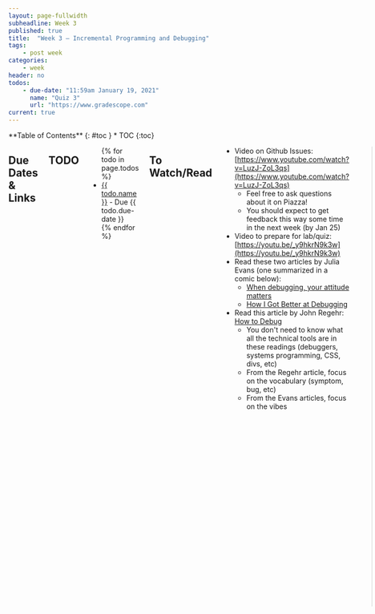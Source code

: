 ```yaml
---
layout: page-fullwidth
subheadline: Week 3
published: true
title:  "Week 3 – Incremental Programming and Debugging"
tags:
    - post week
categories:
    - week
header: no
todos:
    - due-date: "11:59am January 19, 2021"
      name: "Quiz 3"
      url: "https://www.gradescope.com"
current: true
---
```


<div class="row">
<div class="medium-4 medium-push-8 columns" markdown="1">
<div class="panel radius fixed-toc"  data-options="sticky_on:large" markdown="1">
**Table of Contents**
{: #toc }
*  TOC
{:toc}
</div>
</div><!-- /.medium-4.columns -->

<div class="medium-8 medium-pull-4 columns" markdown="1">

## Due Dates & Links

## TODO

<ul>
{% for todo in page.todos %}
<li><a href="{{ todo.url }}">{{ todo.name }}</a> - Due {{ todo.due-date }}</li>
{% endfor %}
</ul>

## To Watch/Read

- Video on Github Issues: [https://www.youtube.com/watch?v=LuzJ-ZoL3qs](https://www.youtube.com/watch?v=LuzJ-ZoL3qs)
    - Feel free to ask questions about it on Piazza!
    - You should expect to get feedback this way some time in the next week (by Jan 25)
- Video to prepare for lab/quiz: [https://youtu.be/_y9hkrN9k3w](https://youtu.be/_y9hkrN9k3w)
- Read these two articles by Julia Evans (one summarized in a comic below):
    - [When debugging, your attitude matters](https://jvns.ca/blog/debugging-attitude-matters/)
    - [How I Got Better at Debugging](https://jvns.ca/blog/2015/11/22/how-i-got-better-at-debugging/)
- Read this article by John Regehr: [How to Debug](https://blog.regehr.org/archives/199)
    - You don't need to know what all the technical tools are in these readings (debuggers, systems programming, CSS, divs, etc)
    - From the Regehr article, focus on the vocabulary (symptom, bug, etc)
    - From the Evans articles, focus on the vibes

<blockquote class="twitter-tweet"><p lang="en" dir="ltr">when debugging, your attitude matters <br>(or in article form: <a href="https://t.co/UseM2m2WTm">https://t.co/UseM2m2WTm</a>) <a href="https://t.co/lWfXYEvdaX">pic.twitter.com/lWfXYEvdaX</a></p>&mdash; 🔎Julia Evans🔍 (@b0rk) <a href="https://twitter.com/b0rk/status/1249715842708844544?ref_src=twsrc%5Etfw">April 13, 2020</a></blockquote> <script async src="https://platform.twitter.com/widgets.js" charset="utf-8"></script>

## Lab Tasks

**As usual, we provide the lab tasks ahead of time, but they might change or
update before lab starts; these aren't guaranteed to be in their final version
until lab starts at 1pm on Wednesday.**

This week's lab will focus on the process of testing and debugging. There are
lots of ways to go about testing and debugging programs! We will study several
in this course.

Today, we will focus on the process of **incremental development**, in a style
similar to **test-driven development**.

Each lab group will work collaboratively on a programming problem with known
bugs.  The sample programing prompt we will be working with is:

_Write a program that takes a markdown file as a command line argument and then
prints out all of the URLs of the links (but not of images) in that file._

This might be useful for building a references/citations page for a website,
for example.

_Parts of this example were inspired by the first HTML-parsing example in [The
Debugging Book](https://www.debuggingbook.org/html/Intro_Debugging.html)._

### Getting Started

Watch this video together:

_coming soon_

Answer the following questions:

- How many times did the programmer use the internet to look up how to do
something?
- Around what was the largest number of _lines of code_ written in between runs
of the program?
- Around how many times did the programmer use autocomplete on a variable name?
How many typos do you think this helped avoid?

### Getting and Running the Code

Everyone in your group should make a **fork** of this repository:

_coming soon_

This makes a copy of the repository on your Github. Then, clone the repository
that you forked (not the original) using Github Desktop, and open it in Visual
Studio Code.

If you have Java installed on your computer, make sure you can run it using the
commands from the video. If you don't, use commands to copy the code to your
remote CSE15L account and run the program there.

Make sure everyone can run the examples from the video.

Then, add print statements, look up online, or use your own reasoning as a group
to answer the following questions:

- How many different values does `currentIndex` have when the program is run on
the given example? What are they?
- What is the purpose of the second argument to `indexOf`? What would be
different if it wasn't provided?

### Finding a Breaking Test

The provided code gives reasonable results for the single test the programmer
tried. The programmer should be satisfied with a good start, but not satisfied
with a single test. We will take over from where they left off to test and
complete the program.

Create a _new_ markdown file that tests a different use of links than in the
original. Test the program on that file. Discuss among your group what it means
to test something different.  Try running your new test. What happens? Did it
succeed or not?

Keep trying different content in markdown files until you get something that has
incorrect behavior (an error, an infinite loop, prints the wrong URLs, etc).
As soon as you see incorrect behavior, stop.

Make a commit with the new test file; there should be no edits to the code file.
Copy/paste the unexpected output into the commit message, then make the commit
and push. (If you cloned the original repository instead of your fork, you might
get an error that you cannot push to it; if you do, take the time now to
double-check that you cloned your fork. If you can't push for some reason, make
sure to come to office hours or figure it out on your own later; you can still
make all the _commits_ for the remainder of the lab).

Include links to all of the _individual commits on Github_ of this new test in
your notes document (screenshot instead if you had issues pushing).

**Discuss**: Why bother making a commit at this point? What benefit might that
have in the future? How might it help a staff member who is answering your
question on Piazza?

### Improving the Program

Discuss as a group – why is the program not behaving as expected on the test
file you wrote? How could you fix it?

Work as a group on fixing the program so that:

- The original test still has the same output (the one the programmer initially tried)
- The broken test you wrote has correct output

Remember – this means you need to _keep testing_ on the original test and on the
new one you wrote, until both work.

When you've updated the program to work on both of these cases, make a commit
that should have _just_ the changes to the `.java` file required to make it pass.

### Repeating the Process

Repeat this process for at least 2 more test files that fail for different reasons:

- Create the test file that fails
- Commit/push it with the failing output in a commit message
- Fix the program so it succeeds on that test, and on all previous tests
- Commit/push the fix

Here are some hints for tests you might try:

- Try a file with an image reference
- Try a file that starts with a link
- Try a file that ends with a link
- Try a file with a link in the middle
- Try a file with no links
- Try a file that uses `[]` but not `()`
- Try a file that uses `()` but not `[]`
- Try a file that uses `[]` and `()`, but very far apart in the file

**Discuss**: What techniques did you use to figure out how to fix the program?
Did you insert print statements anywhere? Did someone in your group suggest an
idea that didn't occur to others to try? What was it?

**Write in notes**: Include links to the commits described above for at least
one group member's repository (that way everyone can find it later).